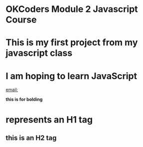 # OKCoders Module 2 Javascript Course
# This is my first project from my javascript class
# I am hoping to learn JavaScript
[email:](riley.bap@outlook.com)

**this is for bolding**
# represents an H1 tag
## this is an H2 tag